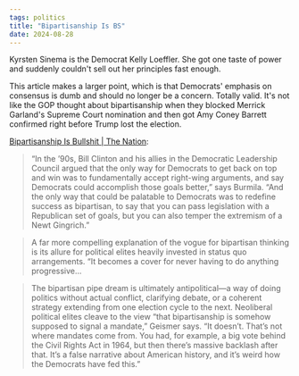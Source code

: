 ```yaml
---
tags: politics
title: "Bipartisanship Is BS"
date: 2024-08-28
---
```


Kyrsten Sinema is the Democrat Kelly Loeffler. She got one taste of power and suddenly couldn't sell out her principles fast enough. 

This article makes a larger point, which is that Democrats' emphasis on consensus is dumb and should no longer be a concern. Totally valid. It's not like the GOP thought about bipartisanship when they blocked Merrick Garland's Supreme Court nomination and then got Amy Coney Barrett confirmed right before Trump lost the election.

[Bipartisanship Is Bullshit | The Nation](https://www.thenation.com/article/politics/bipartisanship-sinema/):

> “In the ’90s, Bill Clinton and his allies in the Democratic Leadership Council argued that the only way for Democrats to get back on top and win was to fundamentally accept right-wing arguments, and say Democrats could accomplish those goals better,” says Burmila. “And the only way that could be palatable to Democrats was to redefine success as bipartisan, to say that you can pass legislation with a Republican set of goals, but you can also temper the extremism of a Newt Gingrich.”

> A far more compelling explanation of the vogue for bipartisan thinking is its allure for political elites heavily invested in status quo arrangements. “It becomes a cover for never having to do anything progressive...

> The bipartisan pipe dream is ultimately antipolitical—a way of doing politics without actual conflict, clarifying debate, or a coherent strategy extending from one election cycle to the next. Neoliberal political elites cleave to the view “that bipartisanship is somehow supposed to signal a mandate,” Geismer says. “It doesn’t. That’s not where mandates come from. You had, for example, a big vote behind the Civil Rights Act in 1964, but then there’s massive backlash after that. It’s a false narrative about American history, and it’s weird how the Democrats have fed this.”